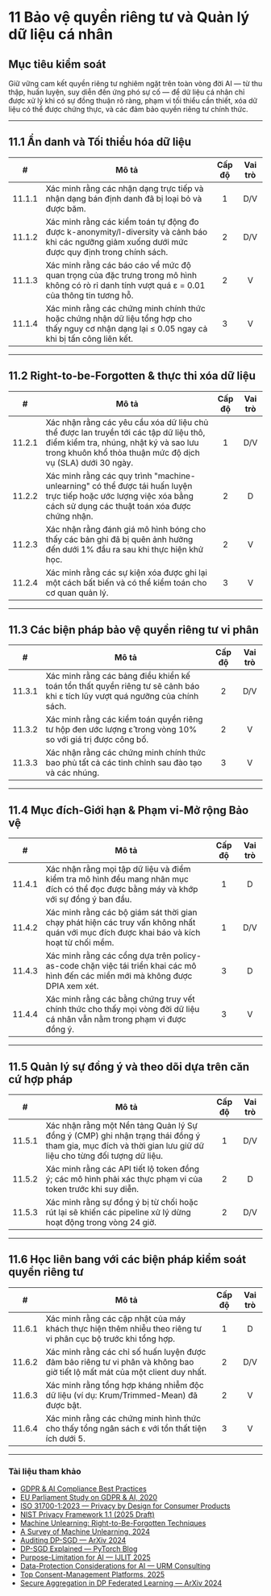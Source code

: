 # 11 Bảo vệ quyền riêng tư và Quản lý dữ liệu cá nhân

## Mục tiêu kiểm soát

Giữ vững cam kết quyền riêng tư nghiêm ngặt trên toàn vòng đời AI — từ thu thập, huấn luyện, suy diễn đến ứng phó sự cố — để dữ liệu cá nhân chỉ được xử lý khi có sự đồng thuận rõ ràng, phạm vi tối thiểu cần thiết, xóa dữ liệu có thể được chứng thực, và các đảm bảo quyền riêng tư chính thức.

---

## 11.1 Ẩn danh và Tối thiểu hóa dữ liệu

|   #    | Mô tả                                                                                                                                              | Cấp độ | Vai trò |
| :----: | -------------------------------------------------------------------------------------------------------------------------------------------------- | :----: | :-----: |
| 11.1.1 | Xác minh rằng các nhận dạng trực tiếp và nhận dạng bán định danh đã bị loại bỏ và được băm.                                                        |   1    |   D/V   |
| 11.1.2 | Xác minh rằng các kiểm toán tự động đo được k-anonymity/l-diversity và cảnh báo khi các ngưỡng giảm xuống dưới mức được quy định trong chính sách. |   2    |   D/V   |
| 11.1.3 | Xác minh rằng các báo cáo về mức độ quan trọng của đặc trưng trong mô hình không có rò rỉ danh tính vượt quá ε = 0.01 của thông tin tương hỗ.      |   2    |    V    |
| 11.1.4 | Xác minh rằng các chứng minh chính thức hoặc chứng nhận dữ liệu tổng hợp cho thấy nguy cơ nhận dạng lại ≤ 0.05 ngay cả khi bị tấn công liên kết.   |   3    |    V    |

---

## 11.2 Right-to-be-Forgotten & thực thi xóa dữ liệu

|   #    | Mô tả                                                                                                                                                                                         | Cấp độ | Vai trò |
| :----: | --------------------------------------------------------------------------------------------------------------------------------------------------------------------------------------------- | :----: | :-----: |
| 11.2.1 | Xác nhận rằng các yêu cầu xóa dữ liệu chủ thể được lan truyền tới các tập dữ liệu thô, điểm kiểm tra, nhúng, nhật ký và sao lưu trong khuôn khổ thỏa thuận mức độ dịch vụ (SLA) dưới 30 ngày. |   1    |   D/V   |
| 11.2.2 | Xác minh rằng các quy trình "machine-unlearning" có thể được tái huấn luyện trực tiếp hoặc ước lượng việc xóa bằng cách sử dụng các thuật toán xóa được chứng nhận.                           |   2    |    D    |
| 11.2.3 | Xác nhận rằng đánh giá mô hình bóng cho thấy các bản ghi đã bị quên ảnh hưởng đến dưới 1% đầu ra sau khi thực hiện khử học.                                                                   |   2    |    V    |
| 11.2.4 | Xác minh rằng các sự kiện xóa được ghi lại một cách bất biến và có thể kiểm toán cho cơ quan quản lý.                                                                                         |   3    |    V    |

---

## 11.3 Các biện pháp bảo vệ quyền riêng tư vi phân

|   #    | Mô tả                                                                                                                        | Cấp độ | Vai trò |
| :----: | ---------------------------------------------------------------------------------------------------------------------------- | :----: | :-----: |
| 11.3.1 | Xác minh rằng các bảng điều khiển kế toán tổn thất quyền riêng tư sẽ cảnh báo khi ε tích lũy vượt quá ngưỡng của chính sách. |   2    |   D/V   |
| 11.3.2 | Xác minh rằng các kiểm toán quyền riêng tư hộp đen ước lượng ε̂ trong vòng 10% so với giá trị được công bố.                  |   2    |    V    |
| 11.3.3 | Xác nhận rằng các chứng minh chính thức bao phủ tất cả các tinh chỉnh sau đào tạo và các nhúng.                              |   3    |    V    |

---

## 11.4 Mục đích-Giới hạn & Phạm vi-Mở rộng Bảo vệ

|   #    | Mô tả                                                                                                                                    | Cấp độ | Vai trò |
| :----: | ---------------------------------------------------------------------------------------------------------------------------------------- | :----: | :-----: |
| 11.4.1 | Xác nhận rằng mọi tập dữ liệu và điểm kiểm tra mô hình đều mang nhãn mục đích có thể đọc được bằng máy và khớp với sự đồng ý ban đầu.    |   1    |    D    |
| 11.4.2 | Xác minh rằng các bộ giám sát thời gian chạy phát hiện các truy vấn không nhất quán với mục đích được khai báo và kích hoạt từ chối mềm. |   1    |   D/V   |
| 11.4.3 | Xác minh rằng các cổng dựa trên policy-as-code chặn việc tái triển khai các mô hình đến các miền mới mà không được DPIA xem xét.         |   3    |    D    |
| 11.4.4 | Xác minh rằng các bằng chứng truy vết chính thức cho thấy mọi vòng đời dữ liệu cá nhân vẫn nằm trong phạm vi được đồng ý.                |   3    |    V    |

---

## 11.5 Quản lý sự đồng ý và theo dõi dựa trên căn cứ hợp pháp

|   #    | Mô tả                                                                                                                                                     | Cấp độ | Vai trò |
| :----: | --------------------------------------------------------------------------------------------------------------------------------------------------------- | :----: | :-----: |
| 11.5.1 | Xác nhận rằng một Nền tảng Quản lý Sự đồng ý (CMP) ghi nhận trạng thái đồng ý tham gia, mục đích và thời gian lưu giữ dữ liệu cho từng đối tượng dữ liệu. |   1    |   D/V   |
| 11.5.2 | Xác minh rằng các API tiết lộ token đồng ý; các mô hình phải xác thực phạm vi của token trước khi suy diễn.                                               |   2    |    D    |
| 11.5.3 | Xác minh rằng sự đồng ý bị từ chối hoặc rút lại sẽ khiến các pipeline xử lý dừng hoạt động trong vòng 24 giờ.                                             |   2    |   D/V   |

---

## 11.6 Học liên bang với các biện pháp kiểm soát quyền riêng tư

|   #    | Mô tả                                                                                                                       | Cấp độ | Vai trò |
| :----: | --------------------------------------------------------------------------------------------------------------------------- | :----: | :-----: |
| 11.6.1 | Xác minh rằng các cập nhật của máy khách thực hiện thêm nhiễu theo riêng tư vi phân cục bộ trước khi tổng hợp.              |   1    |    D    |
| 11.6.2 | Xác minh rằng các chỉ số huấn luyện được đảm bảo riêng tư vi phân và không bao giờ tiết lộ mất mát của một client duy nhất. |   2    |   D/V   |
| 11.6.3 | Xác minh rằng tổng hợp kháng nhiễm độc dữ liệu (ví dụ: Krum/Trimmed-Mean) đã được bật.                                      |   2    |    V    |
| 11.6.4 | Xác minh rằng các chứng minh hình thức cho thấy tổng ngân sách ε với tổn thất tiện ích dưới 5.                              |   3    |    V    |

---

### Tài liệu tham khảo

* [GDPR & AI Compliance Best Practices](https://www.exabeam.com/explainers/gdpr-compliance/the-intersection-of-gdpr-and-ai-and-6-compliance-best-practices/)
* [EU Parliament Study on GDPR & AI, 2020](https://www.europarl.europa.eu/RegData/etudes/STUD/2020/641530/EPRS_STU%282020%29641530_EN.pdf)
* [ISO 31700-1:2023 — Privacy by Design for Consumer Products](https://www.iso.org/standard/84977.html)
* [NIST Privacy Framework 1.1 (2025 Draft)](https://www.nist.gov/privacy-framework)
* [Machine Unlearning: Right-to-Be-Forgotten Techniques](https://www.kaggle.com/code/tamlhp/machine-unlearning-the-right-to-be-forgotten)
* [A Survey of Machine Unlearning, 2024](https://arxiv.org/html/2209.02299v6)
* [Auditing DP-SGD — ArXiv 2024](https://arxiv.org/html/2405.14106v4)
* [DP-SGD Explained — PyTorch Blog](https://medium.com/pytorch/differential-privacy-series-part-1-dp-sgd-algorithm-explained-12512c3959a3)
* [Purpose-Limitation for AI — IJLIT 2025](https://academic.oup.com/ijlit/article/doi/10.1093/ijlit/eaaf003/8121663)
* [Data-Protection Considerations for AI — URM Consulting](https://www.urmconsulting.com/blog/data-protection-considerations-for-artificial-intelligence-ai)
* [Top Consent-Management Platforms, 2025](https://www.enzuzo.com/blog/best-consent-management-platforms)
* [Secure Aggregation in DP Federated Learning — ArXiv 2024](https://arxiv.org/abs/2407.19286)


